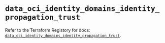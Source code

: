 # `data_oci_identity_domains_identity_propagation_trust`

Refer to the Terraform Registory for docs: [`data_oci_identity_domains_identity_propagation_trust`](https://registry.terraform.io/providers/oracle/oci/6.18.0/docs/data-sources/identity_domains_identity_propagation_trust).
